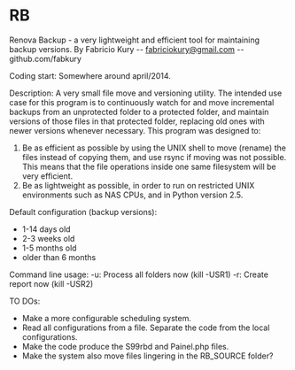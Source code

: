 RB
==

Renova Backup - a very lightweight and efficient tool for maintaining backup versions.
By Fabricio Kury -- fabriciokury@gmail.com -- github.com/fabkury

Coding start: Somewhere around april/2014.

Description:
A very small file move and versioning utility. The intended use case for this program is to continuously watch for and move incremental backups from an unprotected folder to a protected folder, and maintain versions of those files in that protected folder, replacing old ones with newer versions whenever necessary.
This program was designed to:
1) Be as efficient as possible by using the UNIX shell to move (rename) the files instead of copying them, and use rsync if moving was not possible. This means that the file operations inside one same filesystem will be very efficient.
2) Be as lightweight as possible, in order to run on restricted UNIX environments such as NAS CPUs, and in Python version 2.5.

Default configuration (backup versions):
* 1-14 days old
* 2-3 weeks old
* 1-5 months old
* older than 6 months

Command line usage:
-u: Process all folders now (kill -USR1)
-r: Create report now (kill -USR2)

TO DOs:
* Make a more configurable scheduling system.
* Read all configurations from a file. Separate the code from the local configurations.
* Make the code produce the S99rbd and Painel.php files.
* Make the system also move files lingering in the RB_SOURCE folder?
